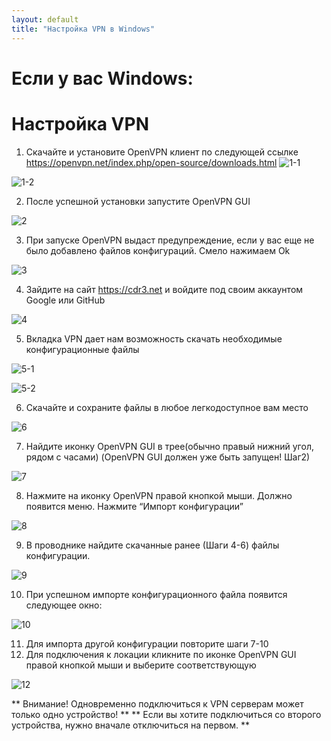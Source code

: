 ```yaml
---
layout: default
title: "Настройка VPN в Windows"
---
```


# Если у вас Windows: 
# Настройка VPN

1) Скачайте и установите OpenVPN клиент по следующей ссылке https://openvpn.net/index.php/open-source/downloads.html
![1-1](/img/vpn-windows/1-1.png)

![1-2](/img/vpn-windows/1-2.png)

2) После успешной установки запустите OpenVPN GUI

![2](/img/vpn-windows/2.png)

3) При запуске OpenVPN выдаст предупреждение, если у вас еще не было добавлено файлов конфигураций. Смело нажимаем Ok

![3](/img/vpn-windows/3.png)

4) Зайдите на сайт https://cdr3.net и войдите под своим аккаунтом Google или GitHub 

![4](/img/vpn-windows/4.png)

5) Вкладка VPN дает нам возможность скачать необходимые конфигурационные файлы

![5-1](/img/vpn-windows/5-1.png)

![5-2](/img/vpn-windows/5-2.png)

6) Скачайте и сохраните файлы в любое легкодоступное вам место

![6](/img/vpn-windows/6.png)

7) Найдите иконку OpenVPN GUI в трее(обычно правый нижний угол, рядом с часами) (OpenVPN GUI должен уже быть запущен! Шаг2)

![7](/img/vpn-windows/7.png)

8) Нажмите на иконку OpenVPN правой кнопкой мыши. Должно появится меню. Нажмите “Импорт конфигурации”

![8](/img/vpn-windows/8.png)

9) В проводнике найдите скачанные ранее (Шаги 4-6) файлы конфигурации.

![9](/img/vpn-windows/9.png)

10) При успешном импорте конфигурационного файла появится следующее окно:

![10](/img/vpn-windows/10.png)

11) Для импорта другой конфигурации повторите шаги 7-10
12) Для подключения к локации кликните по иконке OpenVPN GUI правой кнопкой мыши и выберите соответствующую 

![12](/img/vpn-windows/12.png)

** Внимание! Одновременно подключиться к VPN серверам может только одно устройство! **
** Если вы хотите подключиться со второго устройства, нужно вначале отключиться на первом. ** 
